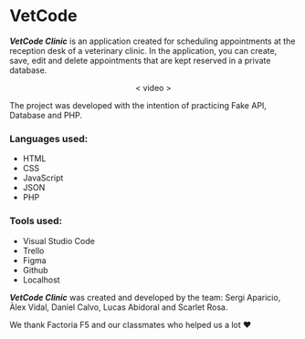 # VetCode

***VetCode Clinic*** is an application created for scheduling appointments at the reception desk of a veterinary clinic. In the application, you can create, save, edit and delete appointments that are kept reserved in a private database. 

<p align="center">
< video >
 </p>
The project was developed with the intention of practicing Fake API, Database and PHP.

### Languages used:
 - HTML
 - CSS
 - JavaScript
 - JSON
 - PHP

### Tools used:
 - Visual Studio Code
 - Trello
 - Figma
 - Github
 - Localhost

***VetCode Clinic*** was created and developed by the team:
Sergi Aparicio, Àlex Vidal, Daniel Calvo, Lucas Abidoral and Scarlet Rosa.

We thank Factoria F5 and our classmates who helped us a lot ❤️
